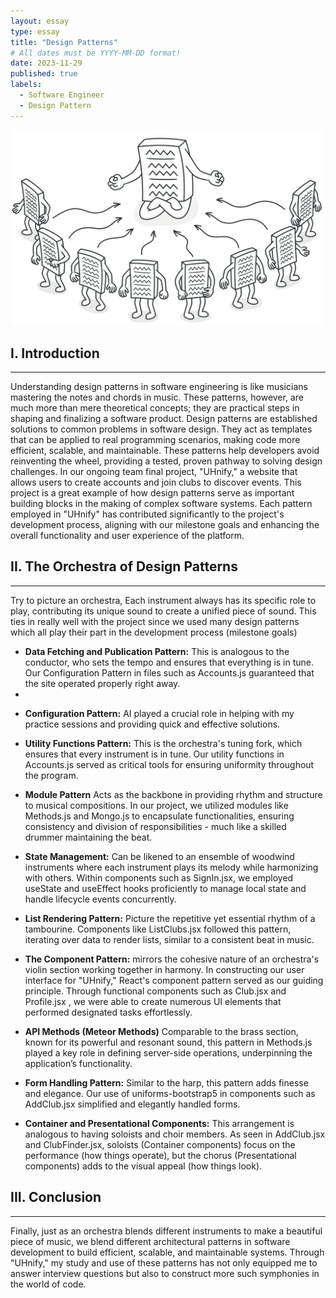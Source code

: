 ```yaml
---
layout: essay
type: essay
title: "Design Patterns"
# All dates must be YYYY-MM-DD format!
date: 2023-11-29
published: true
labels:
  - Software Engineer
  - Design Pattern
---
```




<div class="text-center py-2">
  <img width="500px" src="../img/design-pattern.png" class="img-thumbnail" >
</div>



## I. Introduction
---
Understanding design patterns in software engineering is like musicians mastering the notes and chords in music. These patterns, however, are much more than mere theoretical concepts; they are practical steps in shaping and finalizing a software product. Design patterns are established solutions to common problems in software design. They act as templates that can be applied to real programming scenarios, making code more efficient, scalable, and maintainable. These patterns help developers avoid reinventing the wheel, providing a tested, proven pathway to solving design challenges. In our ongoing team final project, "UHnify," a website that allows users to create accounts and join clubs to discover events. This project is a great example of how design patterns serve as important building blocks in the making of complex software systems. Each pattern employed in "UHnify" has contributed significantly to the project's development process, aligning with our milestone goals and enhancing the overall functionality and user experience of the platform.

## II. The Orchestra of Design Patterns
***
Try to picture an orchestra, Each instrument always has its specific role to play, contributing its unique sound to create a unified piece of sound. This ties in really well with the project since we used many design patterns which all play their part in the development process (milestone goals)

- <b>Data Fetching and Publication Pattern:</b>  This is analogous to the conductor, who sets the tempo and ensures that everything is in tune. Our Configuration Pattern in files such as Accounts.js guaranteed that the site operated properly right away.
- 
* <b>Configuration Pattern:</b> AI played a crucial role in helping with my practice sessions and providing quick and effective solutions.

- <b>Utility Functions Pattern:</b> This is the orchestra's tuning fork, which ensures that every instrument is in tune. Our utility functions in Accounts.js served as critical tools for ensuring uniformity throughout the program.

* <b>Module Pattern</b> Acts as the backbone in providing rhythm and structure to musical compositions. In our project, we utilized modules like Methods.js and Mongo.js to encapsulate functionalities, ensuring consistency and division of responsibilities - much like a skilled drummer maintaining the beat.

- <b>State Management:</b> Can be likened to an ensemble of woodwind instruments where each instrument plays its melody while harmonizing with others. Within components such as SignIn.jsx, we employed useState and useEffect hooks proficiently to manage local state and handle lifecycle events concurrently.

* <b>List Rendering Pattern:</b> Picture the repetitive yet essential rhythm of a tambourine. Components like ListClubs.jsx followed this pattern, iterating over data to render lists, similar to a consistent beat in music.

- <b>The Component Pattern:</b> mirrors the cohesive nature of an orchestra's violin section working together in harmony. In constructing our user interface for "UHnify," React's component pattern served as our guiding principle. Through functional components such as Club.jsx and Profile.jsx , we were able to create numerous UI elements that performed designated tasks effortlessly.

* <b>API Methods (Meteor Methods)</b> Comparable to the brass section, known for its powerful and resonant sound, this pattern in Methods.js played a key role in defining server-side operations, underpinning the application’s functionality.

- <b>Form Handling Pattern:</b> Similar to the harp, this pattern adds finesse and elegance. Our use of uniforms-bootstrap5 in components such as AddClub.jsx simplified and elegantly handled forms.

* <b>Container and Presentational Components:</b> This arrangement is analogous to having soloists and choir members. As seen in AddClub.jsx and ClubFinder.jsx, soloists (Container components) focus on the performance (how things operate), but the chorus (Presentational components) adds to the visual appeal (how things look).


## III. Conclusion 
---
Finally, just as an orchestra blends different instruments to make a beautiful piece of music, we blend different architectural patterns in software development to build efficient, scalable, and maintainable systems. Through "UHnify," my study and use of these patterns has not only equipped me to answer interview questions but also to construct more such symphonies in the world of code.
